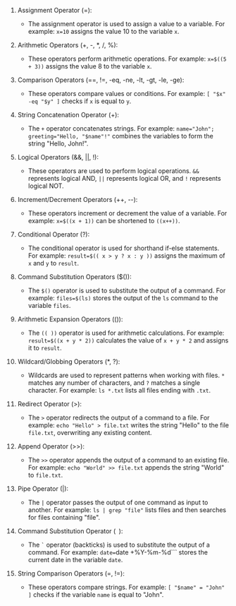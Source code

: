 1. Assignment Operator (=):
   - The assignment operator is used to assign a value to a variable. For example: `x=10` assigns the value 10 to the variable `x`.

2. Arithmetic Operators (+, -, *, /, %):
   - These operators perform arithmetic operations. For example: `x=$((5 + 3))` assigns the value 8 to the variable `x`.

3. Comparison Operators (==, !=, -eq, -ne, -lt, -gt, -le, -ge):
   - These operators compare values or conditions. For example: `[ "$x" -eq "$y" ]` checks if `x` is equal to `y`.

4. String Concatenation Operator (+):
   - The `+` operator concatenates strings. For example: `name="John"; greeting="Hello, "$name"!"` combines the variables to form the string "Hello, John!".

5. Logical Operators (&&, ||, !):
   - These operators are used to perform logical operations. `&&` represents logical AND, `||` represents logical OR, and `!` represents logical NOT.

6. Increment/Decrement Operators (++, --):
   - These operators increment or decrement the value of a variable. For example: `x=$((x + 1))` can be shortened to `((x++))`.

7. Conditional Operator (?):
   - The conditional operator is used for shorthand if-else statements. For example: `result=$(( x > y ? x : y ))` assigns the maximum of `x` and `y` to `result`.

8. Command Substitution Operators ($()):
   - The `$()` operator is used to substitute the output of a command. For example: `files=$(ls)` stores the output of the `ls` command to the variable `files`.

9. Arithmetic Expansion Operators (()):
   - The `(( ))` operator is used for arithmetic calculations. For example: `result=$((x + y * 2))` calculates the value of `x + y * 2` and assigns it to `result`.

10. Wildcard/Globbing Operators (*, ?):
    - Wildcards are used to represent patterns when working with files. `*` matches any number of characters, and `?` matches a single character. For example: `ls *.txt` lists all files ending with `.txt`.

11. Redirect Operator (>):
    - The `>` operator redirects the output of a command to a file. For example: `echo "Hello" > file.txt` writes the string "Hello" to the file `file.txt`, overwriting any existing content.

12. Append Operator (>>):
    - The `>>` operator appends the output of a command to an existing file. For example: `echo "World" >> file.txt` appends the string "World" to `file.txt`.

13. Pipe Operator (|):
    - The `|` operator passes the output of one command as input to another. For example: `ls | grep "file"` lists files and then searches for files containing "file".

14. Command Substitution Operator (` `):
    - The `` ` `` operator (backticks) is used to substitute the output of a command. For example: `date=`date +%Y-%m-%d``` stores the current date in the variable `date`.

15. String Comparison Operators (=, !=):
    - These operators compare strings. For example: `[ "$name" = "John" ]` checks if the variable `name` is equal to "John".
